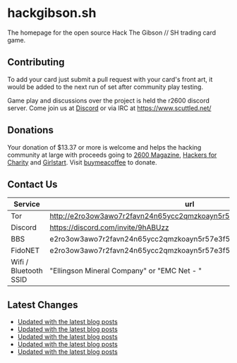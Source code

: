 # hackgibson.sh
The homepage for the open source Hack The Gibson // SH trading card game.


## Contributing

To add your card just submit a pull request with your card's front art, it would be added to the next run of set after community play testing.

Game play and discussions over the project is held the r2600 discord server. Come join us at [Discord](https://discord.com/invite/9hABUzz) or via IRC at https://www.scuttled.net/


## Donations

Your donation of $13.37 or more is welcome and helps the hacking community at large with proceeds going to [2600 Magazine](https://2600.com/), [Hackers for Charity](https://hackersforcharity.org) and [Girlstart](https://girlstart.org).  Visit [buymeacoffee](https://www.buymeacoffee.com/hackgibson.sh) to donate.


## Contact Us

Service | url
-|-
Tor | http://e2ro3ow3awo7r2favn24n65ycc2qmzkoayn5r57e3f56nvjwdcgg32ad.onion
Discord | https://discord.com/invite/9hABUzz
BBS | e2ro3ow3awo7r2favn24n65ycc2qmzkoayn5r57e3f56nvjwdcgg32ad.onion:23
FidoNET | e2ro3ow3awo7r2favn24n65ycc2qmzkoayn5r57e3f56nvjwdcgg32ad.onion:24554
Wifi / Bluetooth SSID | "Ellingson Mineral Company" or "EMC Net - <fidonet address>"

## Latest Changes
<!-- BLOG-POST-LIST:START -->
- [Updated with the latest blog posts](https://github.com/DFW2600/hackgibson.sh/commit/16fdc57b2d3890209c3f398f5b7b6d50f2169f53)
- [Updated with the latest blog posts](https://github.com/DFW2600/hackgibson.sh/commit/53ddb0dc253f8eb545e8f98cf07bbe81b16270dc)
- [Updated with the latest blog posts](https://github.com/DFW2600/hackgibson.sh/commit/cf886d77230cfde907fe7f6dbda157e48c498122)
- [Updated with the latest blog posts](https://github.com/DFW2600/hackgibson.sh/commit/9848d2b5a15a20a4e2228dd5300e539f816d2a39)
- [Updated with the latest blog posts](https://github.com/DFW2600/hackgibson.sh/commit/016276363e5b1bc72bf6b3caecb3cf873dd4504a)
<!-- BLOG-POST-LIST:END -->
